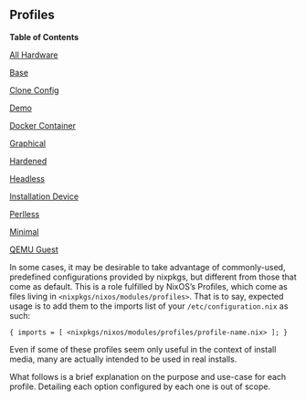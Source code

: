 ## Profiles

**Table of Contents**

[All Hardware](#sec-profile-all-hardware)

[Base](#sec-profile-base)

[Clone Config](#sec-profile-clone-config)

[Demo](#sec-profile-demo)

[Docker Container](#sec-profile-docker-container)

[Graphical](#sec-profile-graphical)

[Hardened](#sec-profile-hardened)

[Headless](#sec-profile-headless)

[Installation Device](#sec-profile-installation-device)

[Perlless](#sec-perlless)

[Minimal](#sec-profile-minimal)

[QEMU Guest](#sec-profile-qemu-guest)

In some cases, it may be desirable to take advantage of commonly-used, predefined configurations provided by nixpkgs, but different from those that come as default. This is a role fulfilled by NixOS’s Profiles, which come as files living in `<nixpkgs/nixos/modules/profiles>`. That is to say, expected usage is to add them to the imports list of your `/etc/configuration.nix` as such:

```programlisting
{ imports = [ <nixpkgs/nixos/modules/profiles/profile-name.nix> ]; }
```

Even if some of these profiles seem only useful in the context of install media, many are actually intended to be used in real installs.

What follows is a brief explanation on the purpose and use-case for each profile. Detailing each option configured by each one is out of scope.
